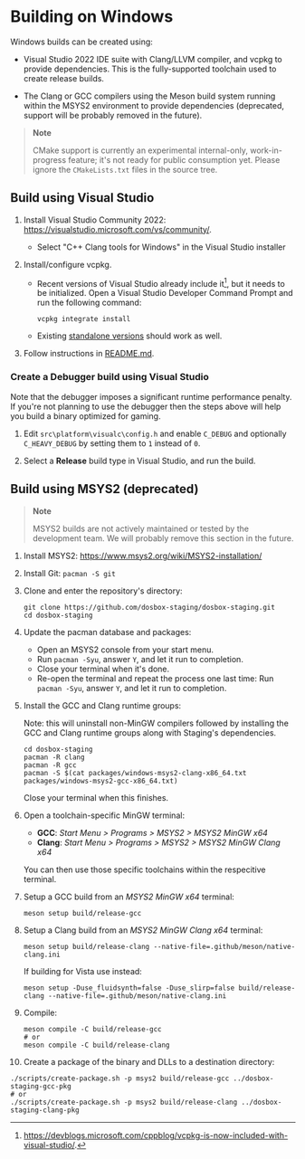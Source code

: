 # Building on Windows

Windows builds can be created using:

- Visual Studio 2022 IDE suite with Clang/LLVM compiler, and vcpkg to provide
  dependencies. This is the fully-supported toolchain used to create release
  builds.

- The Clang or GCC compilers using the Meson build system running within the
  MSYS2 environment to provide dependencies (deprecated, support will be probably
  removed in the future).

> **Note**
>
> CMake support is currently an experimental internal-only, work-in-progress
> feature; it's not ready for public consumption yet. Please ignore the
> `CMakeLists.txt` files in the source tree.


## Build using Visual Studio

1. Install Visual Studio Community 2022: <https://visualstudio.microsoft.com/vs/community/>.
    - Select "C++ Clang tools for Windows" in the Visual Studio installer

2. Install/configure vcpkg.
    - Recent versions of Visual Studio already include it[^1], but it needs to
      be initialized. Open a Visual Studio Developer Command Prompt and run the
      following command:

        ``` shell
        vcpkg integrate install
        ```

    - Existing [standalone versions](<https://github.com/Microsoft/vcpkg#quick-start-windows>) should work as well.

3. Follow instructions in [README.md](/README.md).

### Create a Debugger build using Visual Studio

Note that the debugger imposes a significant runtime performance penalty.
If you're not planning to use the debugger then the steps above will help
you build a binary optimized for gaming.

1. Edit `src\platform\visualc\config.h` and enable `C_DEBUG` and optionally
  `C_HEAVY_DEBUG` by setting them to `1` instead of `0`.

2. Select a **Release** build type in Visual Studio, and run the build.


## Build using MSYS2 (deprecated)

> **Note**
>
> MSYS2 builds are not actively maintained or tested by the development
> team. We will probably remove this section in the future.

1. Install MSYS2: <https://www.msys2.org/wiki/MSYS2-installation/>

2. Install Git: `pacman -S git`

3. Clone and enter the repository's directory:

    ``` shell
    git clone https://github.com/dosbox-staging/dosbox-staging.git
    cd dosbox-staging
    ```

4. Update the pacman database and packages:

   - Open an MSYS2 console from your start menu.
   - Run `pacman -Syu`, answer `Y`, and let it run to completion.
   - Close your terminal when it's done.
   - Re-open the terminal and repeat the process one last time: Run `pacman -Syu`, answer `Y`, and let it run to completion.

5. Install the GCC and Clang runtime groups:

   Note: this will uninstall non-MinGW compilers followed by installing
   the GCC and Clang runtime groups along with Staging's dependencies.

    ``` shell
    cd dosbox-staging
    pacman -R clang
    pacman -R gcc
    pacman -S $(cat packages/windows-msys2-clang-x86_64.txt packages/windows-msys2-gcc-x86_64.txt)
    ```

   Close your terminal when this finishes.

6. Open a toolchain-specific MinGW terminal:

   - **GCC**: _Start Menu > Programs > MSYS2 > MSYS2 MinGW x64_
   - **Clang**: _Start Menu > Programs > MSYS2 > MSYS2 MinGW Clang x64_

   You can then use those specific toolchains within the
   respecitive terminal.

7. Setup a GCC build from an *MSYS2 MinGW x64* terminal:

   ``` shell
   meson setup build/release-gcc
   ```

8. Setup a Clang build from an *MSYS2 MinGW Clang x64* terminal:

   ``` shell
   meson setup build/release-clang --native-file=.github/meson/native-clang.ini
   ```

   If building for Vista use instead:

   ``` shell
   meson setup -Duse_fluidsynth=false -Duse_slirp=false build/release-clang --native-file=.github/meson/native-clang.ini
   ```

9. Compile:

   ``` shell
   meson compile -C build/release-gcc
   # or
   meson compile -C build/release-clang
   ```

10. Create a package of the binary and DLLs to a destination directory:

   ``` shell
   ./scripts/create-package.sh -p msys2 build/release-gcc ../dosbox-staging-gcc-pkg
   # or
   ./scripts/create-package.sh -p msys2 build/release-clang ../dosbox-staging-clang-pkg
   ```

[^1]: <https://devblogs.microsoft.com/cppblog/vcpkg-is-now-included-with-visual-studio/>.

